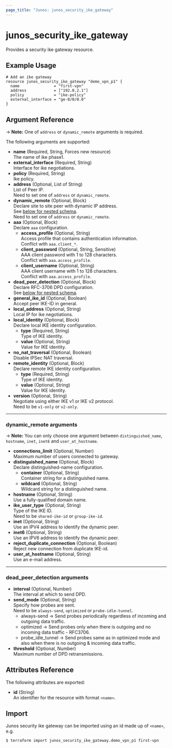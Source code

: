 ```yaml
---
page_title: "Junos: junos_security_ike_gateway"
---
```


# junos_security_ike_gateway

Provides a security ike gateway resource.

## Example Usage

```hcl
# Add an ike gateway
resource junos_security_ike_gateway "demo_vpn_p1" {
  name               = "first-vpn"
  address            = ["192.0.2.1"]
  policy             = "ike-policy"
  external_interface = "ge-0/0/0.0"
}
```

## Argument Reference

-> **Note:** One of `address` or `dynamic_remote` arguments is required.

The following arguments are supported:

- **name** (Required, String, Forces new resource)  
  The name of ike phase1.
- **external_interface** (Required, String)  
  Interface for ike negotiations.
- **policy** (Required, String)  
  Ike policy.
- **address** (Optional, List of String)  
  List of Peer IP.  
  Need to set one of `address` or `dynamic_remote`.
- **dynamic_remote** (Optional, Block)  
  Declare site to site peer with dynamic IP address.  
  See [below for nested schema](#dynamic_remote-arguments).  
  Need to set one of `address` or `dynamic_remote`.
- **aaa** (Optional, Block)  
  Declare `aaa` configuration.
  - **access_profile** (Optional, String)  
    Access profile that contains authentication information.  
    Conflict with `aaa.client_*`.
  - **client_password** (Optional, String, Sensitive)  
    AAA client password with 1 to 128 characters.  
    Conflict with `aaa.access_profile`.  
  - **client_username** (Optional, String)  
    AAA client username with 1 to 128 characters.  
    Conflict with `aaa.access_profile`.
- **dead_peer_detection** (Optional, Block)  
  Declare RFC-3706 DPD configuration.  
  See [below for nested schema](#dead_peer_detection-arguments).
- **general_ike_id** (Optional, Boolean)  
  Accept peer IKE-ID in general.
- **local_address** (Optional, String)  
  Local IP for ike negotiations.
- **local_identity** (Optional, Block)  
  Declare local IKE identity configuration.
  - **type** (Required, String)  
    Type of IKE identity.
  - **value** (Optional, String)  
    Value for IKE identity.
- **no_nat_traversal** (Optional, Boolean)  
  Disable IPSec NAT traversal.
- **remote_identity** (Optional, Block)  
  Declare remote IKE identity configuration.
  - **type** (Required, String)  
    Type of IKE identity.
  - **value** (Optional, String)  
    Value for IKE identity.
- **version** (Optional, String)  
  Negotiate using either IKE v1 or IKE v2 protocol.  
  Need to be `v1-only` or `v2-only`.

---

### dynamic_remote arguments

-> **Note:** You can only choose one argument between `distinguished_name`, `hostname`, `inet`,
`inet6` and `user_at_hostname`.

- **connections_limit** (Optional, Number)  
  Maximum number of users connected to gateway.
- **distinguished_name** (Optional, Block)  
  Declare distinguished-name configuration.
  - **container** (Optional, String)  
    Container string for a distinguished name.
  - **wildcard** (Optional, String)  
    Wildcard string for a distinguished name.
- **hostname** (Optional, String)  
  Use a fully-qualified domain name.
- **ike_user_type** (Optional, String)  
  Type of the IKE ID.  
  Need to be `shared-ike-id` or `group-ike-id`.
- **inet** (Optional, String)  
  Use an IPV4 address to identify the dynamic peer.
- **inet6** (Optional, String)  
  Use an IPV6 address to identify the dynamic peer.
- **reject_duplicate_connection** (Optional, Boolean)  
  Reject new connection from duplicate IKE-id.
- **user_at_hostname** (Optional, String)  
  Use an e-mail address.

---

### dead_peer_detection arguments

- **interval** (Optional, Number)  
  The interval at which to send DPD.
- **send_mode** (Optional, String)  
  Specify how probes are sent.  
  Need to be `always-send`, `optimized` or `probe-idle-tunnel`.  
  - always-send -> Send probes periodically regardless of incoming and outgoing data traffic.  
  - optimized -> Send probes only when there is outgoing and no incoming data traffic - RFC3706.
  - probe_idle_tunnel -> Send probes same as in optimized mode and also when there is no outgoing
  & incoming data traffic.
- **threshold** (Optional, Number)  
  Maximum number of DPD retransmissions.

## Attributes Reference

The following attributes are exported:

- **id** (String)  
  An identifier for the resource with format `<name>`.

## Import

Junos security ike gateway can be imported using an id made up of `<name>`, e.g.

```shell
$ terraform import junos_security_ike_gateway.demo_vpn_p1 first-vpn
```
